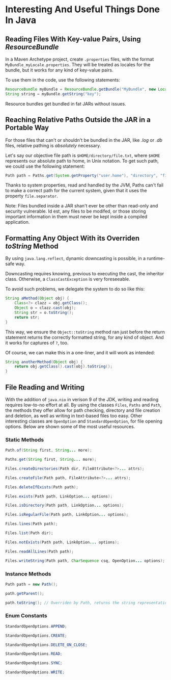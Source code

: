 # Interesting And Useful Things Done In Java

## Reading Files With Key-value Pairs, Using _ResourceBundle_

In a Maven Archetype project, create `.properties` files, with the format `MyBundle_myLocale.properties`. They will be
treated as locales for the bundle, but it works for any kind of key-value pairs.

To use them in the code, use the following statements:

```java
ResourceBundle myBundle = ResourceBundle.getBundle("MyBundle", new Locale("myLocale"));
String string = myBundle.getString("key");
```

Resource bundles get bundled in fat JARs without issues.

## Reaching Relative Paths Outside the JAR in a Portable Way

For those files that can't or shouldn't be bundled in the JAR, like *.log* or *.db* files, relative pathing is
_absolutely_ necessary.

Let's say our objective file path is `$HOME/directory/file.txt`, where `$HOME` represents our absolute path to home, in
Unix notation. To get such path, we could use the following statement:

```java
Path path = Paths.get(System.getProperty("user.home"), "directory", "file.txt");
```

Thanks to system properties, read and handled by the JVM, Paths can't fail to make a correct path for the current
system, given that it uses the property `file.separator`.

Note: Files bundled inside a JAR shan't ever be other than read-only and security vulnerable. Id est, any files to be
modifed, or those storing important information in them must never be kept inside a compiled application.

## Formatting Any Object With its Overriden _toString_ Method

By using `java.lang.reflect`, dynamic downcasting is possible, in a runtime-safe way.

Downcasting requires knowing, previous to executing the cast, the inheritor class. Otherwise, a `ClassCastException` is
very foreseeable.

To avoid such problems, we delegate the system to do so like this:

```java
String aMethod(Object obj) {
    Class<?> clazz = obj.getClass();
    Object o = clazz.cast(obj);
    String str = o.toString();
    return str;
}
```

This way, we ensure the `Object::toString` method ran just before the return statement returns the correctly formatted
string, for any kind of object. And it works for captures of `?`, too.

Of course, we can make this in a one-liner, and it will work as intended:

```java
String anotherMethod(Object obj) {
    return obj.getClass().cast(obj).toString();
}
```

## File Reading and Writing

With the addition of `java.nio` in verison 9 of the JDK, writing and reading requires low-to-no effort at all. By using
the classes `Files`, `Paths` and `Path`, the methods they offer allow for path checking, directory and file creation and
deletion, as well as writing in text-based files too easy. Other interesting classes are `OpenOption` and
`StandardOpenOption`, for file opening options. Below are shown some of the most useful resources.

### Static Methods

```java
Path.of(String first, String... more);

Paths.get(String first, String... more);

Files.createDirectories(Path dir, FileAttribute<?>... attrs);

Files.createFile(Path path, FileAttribute<?>... attrs);

Files.deleteIfExists(Path path);

Files.exists(Path path, LinkOption... options);

Files.isDirectory(Path path, LinkOption... options);

Files.isRegularFile(Path path, LinkOption... options);

Files.lines(Path path);

Files.list(Path dir);

Files.notExists(Path path, LinkOption... options);

Files.readAllLines(Path path);

Files.writeString(Path path, CharSequence csq, OpenOption... options);
```

### Instance Methods

```java
Path path = new Path();

path.getParent();

path.toString(); // Overriden by Path, returns the string representation of the path
```

### Enum Constants

```java
StandardOpenOptions.APPEND;

StandardOpenOptions.CREATE;

StandardOpenOptions.DELETE_ON_CLOSE;

StandardOpenOptions.READ;

StandardOpenOptions.SYNC;

StandardOpenOptions.WRITE;
```
